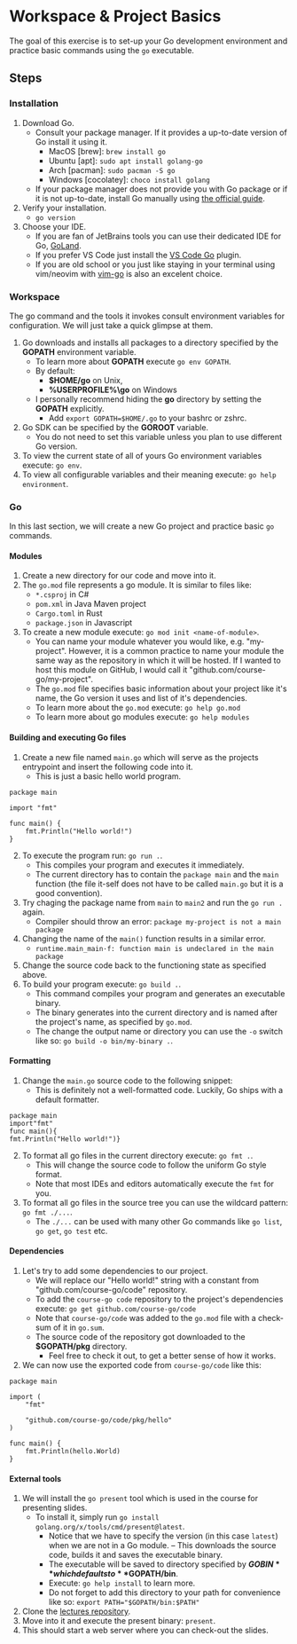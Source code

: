 # Workspace & Project Basics

The goal of this exercise is to set-up your Go development environment and practice basic commands using the `go` executable.

## Steps

### Installation

1. Download Go.
    - Consult your package manager. If it provides a up-to-date version of Go install it using it.
        - MacOS [brew]: `brew install go`
        - Ubuntu [apt]: `sudo apt install golang-go`
        - Arch [pacman]: `sudo pacman -S go`
        - Windows [cocolatey]: `choco install golang`
    - If your package manager does not provide you with Go package or if it is not up-to-date, install Go manually using [the official guide](https://go.dev/doc/install).
2. Verify your installation.
    - `go version`
3. Choose your IDE.
    - If you are fan of JetBrains tools you can use their dedicated IDE for Go, [GoLand](https://www.jetbrains.com/go/).
    - If you prefer VS Code just install the [VS Code Go](https://code.visualstudio.com/docs/languages/go) plugin.
    - If you are old school or you just like staying in your terminal using vim/neovim with [vim-go](https://github.com/fatih/vim-go) is also an excelent choice.

### Workspace

The go command and the tools it invokes consult environment variables for configuration. We will just take a quick glimpse at them.

1. Go downloads and installs all packages to a directory specified by the **GOPATH** environment variable.
    - To learn more about **GOPATH** execute `go env GOPATH`.
    - By default:
        - **$HOME/go** on Unix,
        - **%USERPROFILE%\go** on Windows
    - I personally recommend hiding the **go** directory by setting the **GOPATH** explicitly.
        - Add `export GOPATH=$HOME/.go` to your bashrc or zshrc.
2. Go SDK can be specified by the **GOROOT** variable.
    - You do not need to set this variable unless you plan to use different Go version.
3. To view the current state of all of yours Go environment variables execute: `go env`.
4. To view all configurable variables and their meaning execute: `go help environment`.

### Go

In this last section, we will create a new Go project and practice basic `go` commands.

#### Modules

1. Create a new directory for our code and move into it.
2. The `go.mod` file represents a go module. It is similar to files like:
    - `*.csproj` in C#
    - `pom.xml` in Java Maven project
    - `Cargo.toml` in Rust
    - `package.json` in Javascript
3. To create a new module execute: `go mod init <name-of-module>`.
    - You can name your module whatever you would like, e.g. "my-project". However, it is a common practice to name your module the same way as the repository in which it will be hosted. If I wanted to host this module on GitHub, I would call it "github.com/course-go/my-project".
    - The `go.mod` file specifies basic information about your project like it's name, the Go version it uses and list of it's dependencies.
    - To learn more about the `go.mod` execute: `go help go.mod`
    - To learn more about go modules execute: `go help modules`

#### Building and executing Go files

1. Create a new file named `main.go` which will serve as the projects entrypoint and insert the following code into it.
    - This is just a basic hello world program.

```
package main

import "fmt"

func main() {
	fmt.Println("Hello world!")
}
```

2. To execute the program run: `go run .`. 
    - This compiles your program and executes it immediately. 
    - The current directory has to contain the `package main` and the `main` function (the file it-self does not have to be called `main.go` but it is a good convention).
3. Try chaging the package name from `main` to `main2` and run the `go run .` again.
    - Compiler should throw an error: `package my-project is not a main package`
4. Changing the name of the `main()` function results in a similar error.
    - `runtime.main_main·f: function main is undeclared in the main package`
5. Change the source code back to the functioning state as specified above.
5. To build your program execute: `go build .`.
    - This command compiles your program and generates an executable binary.
    - The binary generates into the current directory and is named after the project's name, as specified by `go.mod`.
    - The change the output name or directory you can use the `-o` switch like so: `go build -o bin/my-binary .`.

#### Formatting

1. Change the `main.go` source code to the following snippet:
    - This is definitely not a well-formatted code. Luckily, Go ships with a default formatter.

```
package main
import"fmt"
func main(){
fmt.Println("Hello world!")}
```

2. To format all go files in the current directory execute: `go fmt .`.
    - This will change the source code to follow the uniform Go style format.
    - Note that most IDEs and editors automatically execute the `fmt` for you.
3. To format all go files in the source tree you can use the wildcard pattern: `go fmt ./...`.
    - The `./...` can be used with many other Go commands like `go list`, `go get`, `go test` etc.

#### Dependencies

1. Let's try to add some dependencies to our project. 
    - We will replace our "Hello world!" string with a constant from "github.com/course-go/code" repository.
    - To add the `course-go code` repository to the project's dependencies execute: `go get github.com/course-go/code`
    - Note that `course-go/code` was added to the `go.mod` file with a check-sum of it in `go.sum`.
    - The source code of the repository got downloaded to the **$GOPATH/pkg** directory.
        - Feel free to check it out, to get a better sense of how it works.
2. We can now use the exported code from `course-go/code` like this:

```
package main

import (
	"fmt"

	"github.com/course-go/code/pkg/hello"
)

func main() {
	fmt.Println(hello.World)
}
```

#### External tools

1. We will install the `go present` tool which is used in the course for presenting slides.
    - To install it, simply run `go install golang.org/x/tools/cmd/present@latest`.
        - Notice that we have to specify the version (in this case `latest`) when we are not in a Go module.
        – This downloads the source code, builds it and saves the executable binary.
        - The executable will be saved to directory specified by **$GOBIN** which defaults to **$GOPATH/bin**.
        - Execute: `go help install` to learn more.
        - Do not forget to add this directory to your path for convenience like so: `export PATH="$GOPATH/bin:$PATH"`
2. Clone the [lectures repository](https://github.com/course-go/lectures).
3. Move into it and execute the present binary: `present`.
4. This should start a web server where you can check-out the slides.
